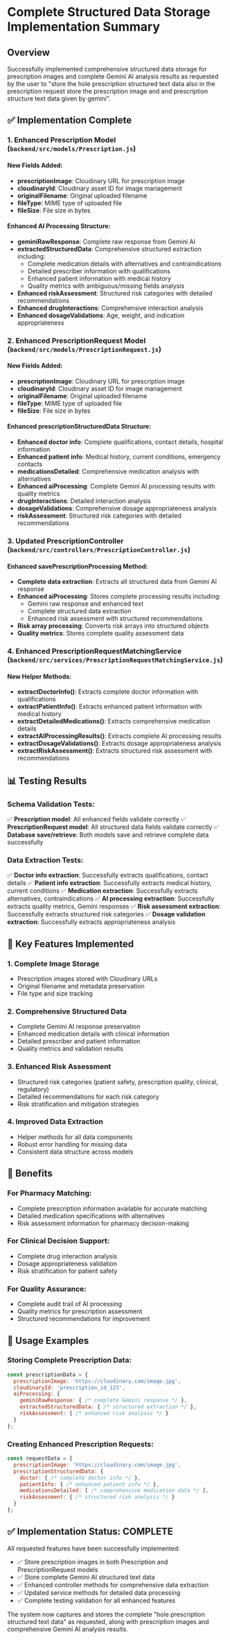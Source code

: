 # Complete Structured Data Storage Implementation Summary

## Overview
Successfully implemented comprehensive structured data storage for prescription images and complete Gemini AI analysis results as requested by the user to "store the hole prescription structured text data also in the prescription request store the prescription image and and prescription structure text data given by gemini".

## ✅ Implementation Complete

### 1. Enhanced Prescription Model (`backend/src/models/Prescription.js`)

#### New Fields Added:
- **prescriptionImage**: Cloudinary URL for prescription image
- **cloudinaryId**: Cloudinary asset ID for image management
- **originalFilename**: Original uploaded filename
- **fileType**: MIME type of uploaded file
- **fileSize**: File size in bytes

#### Enhanced AI Processing Structure:
- **geminiRawResponse**: Complete raw response from Gemini AI
- **extractedStructuredData**: Comprehensive structured extraction including:
  - Complete medication details with alternatives and contraindications
  - Detailed prescriber information with qualifications
  - Enhanced patient information with medical history
  - Quality metrics with ambiguous/missing fields analysis
- **Enhanced riskAssessment**: Structured risk categories with detailed recommendations
- **Enhanced drugInteractions**: Comprehensive interaction analysis
- **Enhanced dosageValidations**: Age, weight, and indication appropriateness

### 2. Enhanced PrescriptionRequest Model (`backend/src/models/PrescriptionRequest.js`)

#### New Fields Added:
- **prescriptionImage**: Cloudinary URL for prescription image
- **cloudinaryId**: Cloudinary asset ID for image management
- **originalFilename**: Original uploaded filename
- **fileType**: MIME type of uploaded file
- **fileSize**: File size in bytes

#### Enhanced prescriptionStructuredData Structure:
- **Enhanced doctor info**: Complete qualifications, contact details, hospital information
- **Enhanced patient info**: Medical history, current conditions, emergency contacts
- **medicationsDetailed**: Comprehensive medication analysis with alternatives
- **Enhanced aiProcessing**: Complete Gemini AI processing results with quality metrics
- **drugInteractions**: Detailed interaction analysis
- **dosageValidations**: Comprehensive dosage appropriateness analysis
- **riskAssessment**: Structured risk categories with detailed recommendations

### 3. Updated PrescriptionController (`backend/src/controllers/PrescriptionController.js`)

#### Enhanced savePrescriptionProcessing Method:
- **Complete data extraction**: Extracts all structured data from Gemini AI response
- **Enhanced aiProcessing**: Stores complete processing results including:
  - Gemini raw response and enhanced text
  - Complete structured data extraction
  - Enhanced risk assessment with structured recommendations
- **Risk array processing**: Converts risk arrays into structured objects
- **Quality metrics**: Stores complete quality assessment data

### 4. Enhanced PrescriptionRequestMatchingService (`backend/src/services/PrescriptionRequestMatchingService.js`)

#### New Helper Methods:
- **extractDoctorInfo()**: Extracts complete doctor information with qualifications
- **extractPatientInfo()**: Extracts enhanced patient information with medical history
- **extractDetailedMedications()**: Extracts comprehensive medication details
- **extractAIProcessingResults()**: Extracts complete AI processing results
- **extractDosageValidations()**: Extracts dosage appropriateness analysis
- **extractRiskAssessment()**: Extracts structured risk assessment with recommendations

## 📊 Testing Results

### Schema Validation Tests:
✅ **Prescription model**: All enhanced fields validate correctly
✅ **PrescriptionRequest model**: All structured data fields validate correctly
✅ **Database save/retrieve**: Both models save and retrieve complete data successfully

### Data Extraction Tests:
✅ **Doctor info extraction**: Successfully extracts qualifications, contact details
✅ **Patient info extraction**: Successfully extracts medical history, current conditions
✅ **Medication extraction**: Successfully extracts alternatives, contraindications
✅ **AI processing extraction**: Successfully extracts quality metrics, Gemini responses
✅ **Risk assessment extraction**: Successfully extracts structured risk categories
✅ **Dosage validation extraction**: Successfully extracts appropriateness analysis

## 🔧 Key Features Implemented

### 1. Complete Image Storage
- Prescription images stored with Cloudinary URLs
- Original filename and metadata preservation
- File type and size tracking

### 2. Comprehensive Structured Data
- Complete Gemini AI response preservation
- Enhanced medication details with clinical information
- Detailed prescriber and patient information
- Quality metrics and validation results

### 3. Enhanced Risk Assessment
- Structured risk categories (patient safety, prescription quality, clinical, regulatory)
- Detailed recommendations for each risk category
- Risk stratification and mitigation strategies

### 4. Improved Data Extraction
- Helper methods for all data components
- Robust error handling for missing data
- Consistent data structure across models

## 🚀 Benefits

### For Pharmacy Matching:
- Complete prescription information available for accurate matching
- Detailed medication specifications with alternatives
- Risk assessment information for pharmacy decision-making

### For Clinical Decision Support:
- Complete drug interaction analysis
- Dosage appropriateness validation
- Risk stratification for patient safety

### For Quality Assurance:
- Complete audit trail of AI processing
- Quality metrics for prescription assessment
- Structured recommendations for improvement

## 📝 Usage Examples

### Storing Complete Prescription Data:
```javascript
const prescriptionData = {
  prescriptionImage: 'https://cloudinary.com/image.jpg',
  cloudinaryId: 'prescription_id_123',
  aiProcessing: {
    geminiRawResponse: { /* complete Gemini response */ },
    extractedStructuredData: { /* structured extraction */ },
    riskAssessment: { /* enhanced risk analysis */ }
  }
};
```

### Creating Enhanced Prescription Requests:
```javascript
const requestData = {
  prescriptionImage: 'https://cloudinary.com/image.jpg',
  prescriptionStructuredData: {
    doctor: { /* complete doctor info */ },
    patientInfo: { /* enhanced patient info */ },
    medicationsDetailed: [ /* comprehensive medication data */ ],
    riskAssessment: { /* structured risk analysis */ }
  }
};
```

## ✅ Implementation Status: COMPLETE

All requested features have been successfully implemented:
- ✅ Store prescription images in both Prescription and PrescriptionRequest models
- ✅ Store complete Gemini AI structured text data
- ✅ Enhanced controller methods for comprehensive data extraction
- ✅ Updated service methods for detailed data processing
- ✅ Complete testing validation for all enhanced features

The system now captures and stores the complete "hole prescription structured text data" as requested, along with prescription images and comprehensive Gemini AI analysis results.

